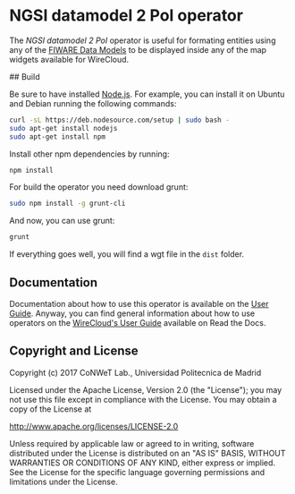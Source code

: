 # NGSI datamodel 2 PoI operator

The *NGSI datamodel 2 PoI* operator is useful for formating entities using
any of the [FIWARE Data Models](https://schema.fiware.org) to be displayed
inside any of the map widgets available for WireCloud.

## Build

Be sure to have installed [Node.js](http://node.js). For example, you can install it on Ubuntu and Debian running the following commands:

```bash
curl -sL https://deb.nodesource.com/setup | sudo bash -
sudo apt-get install nodejs
sudo apt-get install npm
```

Install other npm dependencies by running:

```bash
npm install
```

For build the operator you need download grunt:

```bash
sudo npm install -g grunt-cli
```

And now, you can use grunt:

```bash
grunt
```

If everything goes well, you will find a wgt file in the `dist` folder.


## Documentation

Documentation about how to use this operator is available on the
[User Guide](src/doc/userguide.md). Anyway, you can find general information
about how to use operators on the
[WireCloud's User Guide](https://wirecloud.readthedocs.io/en/stable/user_guide/)
available on Read the Docs.


## Copyright and License

Copyright (c) 2017 CoNWeT Lab., Universidad Politecnica de Madrid

Licensed under the Apache License, Version 2.0 (the "License");
you may not use this file except in compliance with the License.
You may obtain a copy of the License at

  http://www.apache.org/licenses/LICENSE-2.0

Unless required by applicable law or agreed to in writing, software
distributed under the License is distributed on an "AS IS" BASIS,
WITHOUT WARRANTIES OR CONDITIONS OF ANY KIND, either express or implied.
See the License for the specific language governing permissions and
limitations under the License.
